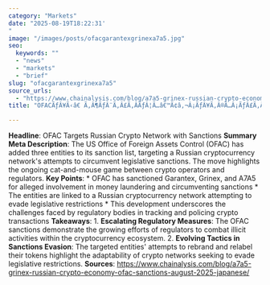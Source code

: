 ```yaml
---
category: "Markets"
date: "2025-08-19T18:22:31'"
image: "/images/posts/ofacgarantexgrinexa7a5.jpg"
seo:
  keywords: ""
  - "news"
  - "markets"
  - "brief"
slug: "ofacgarantexgrinexa7a5"
source_urls:
  - "https://www.chainalysis.com/blog/a7a5-grinex-russian-crypto-economy-ofac-sanctions-august-2025-japanese/"
title: "OFACÃƒÂ¥Ã‹â€ Ã‚Â¶ÃƒÂ¨Ã‚Â£Ã‚ÂÃƒÂ¦Ã…â€™Ã¢â‚¬Â¡ÃƒÂ¥Ã‚Â®Ã…Â¡ÃƒÂ£Ã‚ÂÃ‚Â®ÃƒÂ£Ã†â€™Ã‚Â­ÃƒÂ£Ã¢â‚¬Å¡Ã‚Â·ÃƒÂ£Ã¢â‚¬Å¡Ã‚Â¢ÃƒÂ¦Ã…Â¡Ã¢â‚¬â€ÃƒÂ¥Ã‚ÂÃ‚Â·ÃƒÂ¨Ã‚Â³Ã¢â‚¬Â¡ÃƒÂ§Ã¢â‚¬ÂÃ‚Â£ÃƒÂ£Ã†â€™Ã‚ÂÃƒÂ£Ã†â€™Ã†â€™ÃƒÂ£Ã†â€™Ã‹â€ ÃƒÂ£Ã†â€™Ã‚Â¯ÃƒÂ£Ã†â€™Ã‚Â¼ÃƒÂ£Ã¢â‚¬Å¡Ã‚Â¯ÃƒÂ¯Ã‚Â¼Ã…Â¡GarantexÃƒÂ£Ã†â€™Ã‚ÂªÃƒÂ£Ã†â€™Ã¢â‚¬â€œÃƒÂ£Ã†â€™Ã‚Â©ÃƒÂ£Ã†â€™Ã‚Â³ÃƒÂ£Ã†â€™Ã¢â‚¬Â°ÃƒÂ£Ã†â€™Ã‚Â»GrinexÃƒÂ£Ã†â€™Ã‚Â»A7A5ÃƒÂ£Ã†â€™Ã‹â€ ÃƒÂ£Ã†â€™Ã‚Â¼ÃƒÂ£Ã¢â‚¬Å¡Ã‚Â¯ÃƒÂ£Ã†â€™Ã‚Â³ÃƒÂ£Ã‚ÂÃ‚Â¨ÃƒÂ§Ã‚Â«Ã¢â‚¬Â¹ÃƒÂ¦Ã‚Â³Ã¢â‚¬Â¢ÃƒÂ§Ã…Â¡Ã¢â‚¬Å¾ÃƒÂ¥Ã‹â€ Ã‚Â¶ÃƒÂ¨Ã‚Â£Ã‚ÂÃƒÂ¥Ã¢â‚¬ÂºÃ…Â¾ÃƒÂ©Ã‚ÂÃ‚Â¿"

---
```


**Headline**: OFAC Targets Russian Crypto Network with Sanctions  **Summary Meta Description**: The US Office of Foreign Assets Control (OFAC) has added three entities to its sanction list, targeting a Russian cryptocurrency network's attempts to circumvent legislative sanctions. The move highlights the ongoing cat-and-mouse game between crypto operators and regulators.  **Key Points**:  * OFAC has sanctioned Garantex, Grinex, and A7A5 for alleged involvement in money laundering and circumventing sanctions * The entities are linked to a Russian cryptocurrency network attempting to evade legislative restrictions * This development underscores the challenges faced by regulatory bodies in tracking and policing crypto transactions  **Takeaways**:  1. **Escalating Regulatory Measures**: The OFAC sanctions demonstrate the growing efforts of regulators to combat illicit activities within the cryptocurrency ecosystem. 2. **Evolving Tactics in Sanctions Evasion**: The targeted entities' attempts to rebrand and relabel their tokens highlight the adaptability of crypto networks seeking to evade legislative restrictions.  **Sources**:  https://www.chainalysis.com/blog/a7a5-grinex-russian-crypto-economy-ofac-sanctions-august-2025-japanese/